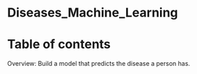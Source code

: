 # Diseases_Machine_Learning
# Table of contents
Overview: Build a model that predicts the disease a person has.

